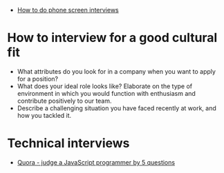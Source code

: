 - [How to do phone screen interviews](https://www.roberthalf.com/employers/hiring-advice/employee-recruitment/evaluating-candidates/the-best-phone-screen-interview-questions)

# How to interview for a good cultural fit
- What attributes do you look for in a company when you want to apply for a position?
- What does your ideal role looks like? Elaborate on the type of environment in which you would function with enthusiasm and contribute positively to our team.
- Describe a challenging situation you have faced recently at work, and how you tackled it.

# Technical interviews
- [Quora - judge a JavaScript programmer by 5 questions](https://www.quora.com/How-do-you-judge-a-JavaScript-programmer-by-only-5-questions)
